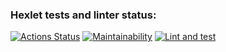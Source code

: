 ### Hexlet tests and linter status:
[![Actions Status](https://github.com/denis-kitaev/python-project-lvl2/workflows/hexlet-check/badge.svg)](https://github.com/denis-kitaev/python-project-lvl2/actions)
[![Maintainability](https://api.codeclimate.com/v1/badges/a7fc839a394e487da00d/maintainability)](https://codeclimate.com/github/denis-kitaev/python-project-lvl2/maintainability)
[![Lint and test](https://github.com/denis-kitaev/python-project-lvl2/actions/workflows/lint-and-test.yml/badge.svg)](https://github.com/denis-kitaev/python-project-lvl2/actions/workflows/lint-and-test.yml)
